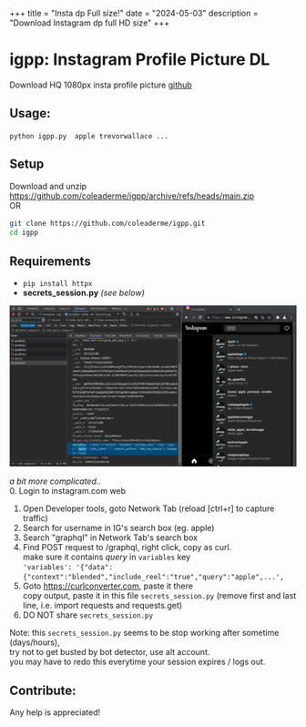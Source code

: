+++
title = "Insta dp Full size!"
date = "2024-05-03"
description = "Download Instagram dp full HD size"
+++

# igpp: Instagram Profile Picture DL  
Download HQ 1080px insta profile picture [github](https://github.com/coleaderme/igpp)  

## Usage:  
`python igpp.py  apple trevorwallace ...`  

## Setup  
Download and unzip https://github.com/coleaderme/igpp/archive/refs/heads/main.zip  
OR   
```bash
git clone https://github.com/coleaderme/igpp.git
cd igpp
```
## Requirements 
- `pip install httpx`  
- **secrets_session.py** *(see below)*  

![headers](https://raw.githubusercontent.com/coleaderme/coleaderme.github.io/main/static/images/igpp_headers.webp)  

*a bit more complicated..*  
0. Login to instagram.com web  
1. Open Developer tools, goto Network Tab (reload [ctrl+r] to capture traffic)  
2. Search for username in IG's search box (eg. apple)   
3. Search "graphql" in Network Tab's search box  
4. Find POST request to /graphql, right click, copy as curl.  
make sure it contains *query* in `variables` key  
`'variables': '{"data":{"context":"blended","include_reel":"true","query":"apple",...',`   
5. Goto https://curlconverter.com, paste it there   
copy output, paste it in this file `secrets_session.py` (remove first and last line, i.e. import requests and requests.get)  
6. DO NOT share `secrets_session.py`   

Note: this `secrets_session.py` seems to be stop working after sometime (days/hours),  
  try not to get busted by bot detector, use alt account.  
  you may have to redo this everytime your session expires / logs out.  



## Contribute:  
  Any help is appreciated!

